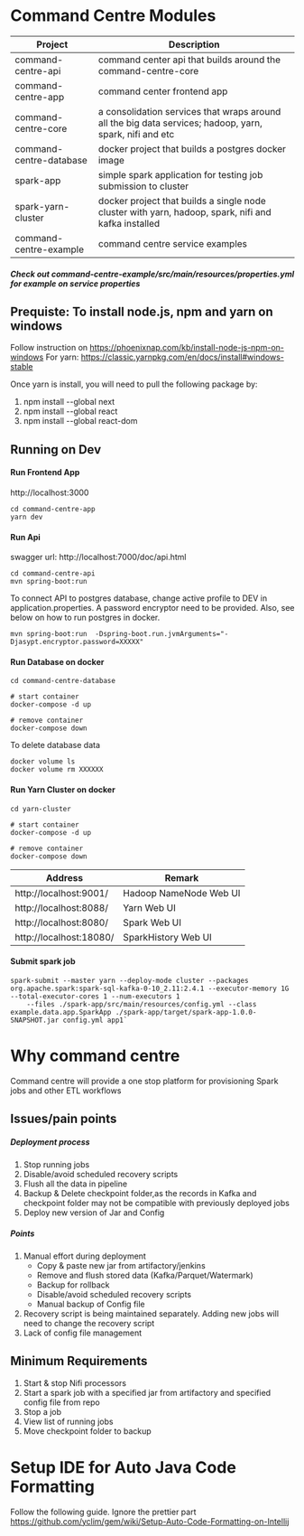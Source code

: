 # Command Centre Modules

| Project     | Description |
| ----------- | ----------- |
| command-centre-api      |  command center api that builds around the command-centre-core |
| command-centre-app      |  command center frontend app      |
| command-centre-core   |   a consolidation services that wraps around all the big data services; hadoop, yarn, spark, nifi and etc       |
| command-centre-database   |  docker project that builds a postgres docker image           |
| spark-app   | simple spark application for testing job submission to cluster        |
| spark-yarn-cluster   | docker project that builds a single node cluster with yarn, hadoop, spark, nifi and kafka installed        |
| command-centre-example   |  command centre service examples      |

##### Check out command-centre-example/src/main/resources/properties.yml for example on service properties  

## Prequiste: To install node.js, npm and yarn on windows
Follow instruction on https://phoenixnap.com/kb/install-node-js-npm-on-windows
For yarn: https://classic.yarnpkg.com/en/docs/install#windows-stable

Once yarn is install, you will need to pull the following package by:
1) npm install --global next
2) npm install --global react
3) npm install --global react-dom


## Running on Dev
#### Run Frontend App
http://localhost:3000
```
cd command-centre-app
yarn dev
```
#### Run Api
swagger url: http://localhost:7000/doc/api.html
```
cd command-centre-api
mvn spring-boot:run 
```
To connect API to postgres database, change active profile to DEV in application.properties. 
A password encryptor need to be provided. Also, see below on how to run postgres in docker.

```
mvn spring-boot:run  -Dspring-boot.run.jvmArguments="-Djasypt.encryptor.password=XXXXX"
```

#### Run Database on docker
```
cd command-centre-database

# start container
docker-compose -d up

# remove container
docker-compose down
```

To delete database data
```
docker volume ls
docker volume rm XXXXXX
```

#### Run Yarn Cluster on docker
```
cd yarn-cluster

# start container
docker-compose -d up

# remove container
docker-compose down
```
Address | Remark 
--- | --- 
http://localhost:9001/ | Hadoop NameNode Web UI
http://localhost:8088/ | Yarn Web UI
http://localhost:8080/ | Spark Web UI
http://localhost:18080/ | SparkHistory Web UI
#### Submit spark job
```
spark-submit --master yarn --deploy-mode cluster --packages org.apache.spark:spark-sql-kafka-0-10_2.11:2.4.1 --executor-memory 1G --total-executor-cores 1 --num-executors 1
    --files ./spark-app/src/main/resources/config.yml --class example.data.app.SparkApp ./spark-app/target/spark-app-1.0.0-SNAPSHOT.jar config.yml app1`

```

# Why command centre
Command centre will provide a one stop platform for provisioning Spark jobs and other ETL workflows 
## Issues/pain points
##### Deployment process
1.	Stop running jobs
2.	Disable/avoid scheduled recovery scripts 
3.	Flush all the data in pipeline
4.	Backup & Delete checkpoint folder,as the records in Kafka and checkpoint folder may not be compatible with previously deployed jobs 
5.	Deploy new version of Jar and Config 

##### Points
1.	Manual effort during deployment
      -	Copy & paste new jar from artifactory/jenkins
      -	Remove and flush stored data (Kafka/Parquet/Watermark)
      -	Backup for rollback
      -	Disable/avoid scheduled recovery scripts
      -	Manual backup of Config file
2.	Recovery script is being maintained separately. Adding new jobs will need to change the recovery script
3.	Lack of config file management

## Minimum Requirements
1.	Start & stop Nifi processors
2.	Start a spark job with a specified jar from artifactory and specified config file from repo
3.	Stop a job
4.	View list of running jobs
5.	Move checkpoint folder to backup

# Setup IDE for Auto Java Code Formatting
Follow the following guide. Ignore the prettier part
https://github.com/yclim/gem/wiki/Setup-Auto-Code-Formatting-on-Intellij
